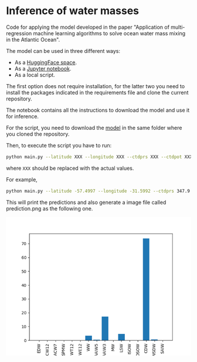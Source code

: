 # Inference of water masses

Code for applying the model developed in the paper "Application of multi-regression machine learning algorithms to solve ocean water mass mixing in the Atlantic Ocean".

The model can be used in three different ways:
- As a [HuggingFace space](https://huggingface.co/spaces/joheras/water-masses-inference).
- As a [Jupyter notebook](Inference.ipynb).
- As a local script. 

The first option does not require installation, for the latter two you need to install the packages indicated in the requirements file and clone the current repository.

The notebook contains all the instructions to download the model and use it for inference. 

For the script, you need to download the [model](https://github.com/joheras/water-masses-inference/releases/download/v1.0/model_regr_et_combined.joblib) in the same folder where you cloned the repository.

Then, to execute the script you have to run:

```bash
python main.py --latitude XXX --longitude XXX --ctdprs XXX --ctdpot XXX --ctdsal XXX
```

where `XXX` should be replaced with the actual values. 


For example, 

```bash
python main.py --latitude -57.4997 --longitude -31.5992 --ctdprs 347.9 --ctdpot 1.8694 --ctdsal 34.587
```

This will print the predictions and also generate a image file called prediction.png as the following one. 

![Prediction](prediction.png)



